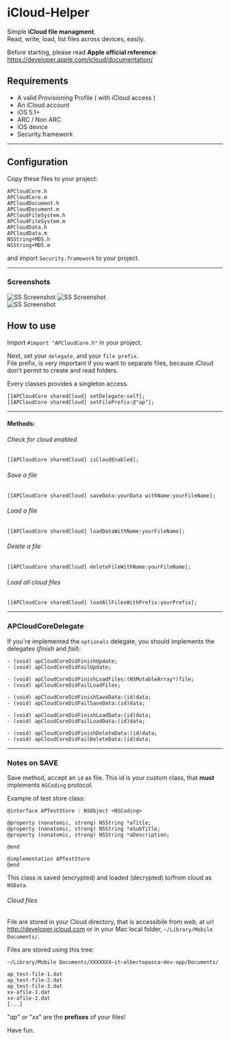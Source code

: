 iCloud-Helper
=============

Simple **iCloud file managment**.  
Read, write, load, list files across devices, easily.

Before starting, please read **Apple official reference**:
<https://developer.apple.com/icloud/documentation/>


## Requirements

- A valid Provisioning Profile ( with iCloud access )
- An iCloud account
- iOS 5.1+
- ARC / Non ARC
- iOS device
- Security.framework

---

## Configuration

Copy these files to your project:

	APCloudCore.h
	APCloudCore.m
	APCloudDocument.h
	APCloudDocument.m
	APCloudFileSystem.h
	APCloudFileSystem.m
	APCloudData.h
	APCloudData.m
	NSString+MD5.h
	NSString+MD5.m
	
and import `Security.framework` to your project.

---

### Screenshots


![SS Screenshot](a.png "SS")
![SS Screenshot](b.png "SS")  
![SS Screenshot](c.png "SS")


## How to use

Import `#import "APCloudCore.h"` in your project.

Next, set your `delegate`, and your `file prefix`.  
File prefix, is very important if you want to separate files, because iCloud don't permit to create and read folders.

Every classes provides a singleton access.

	[[APCloudCore sharedCloud] setDelegate:self];
	[[APCloudCore sharedCloud] setFilePrefix:@"ap"];

---

#### Methods:
###### Check for cloud enabled

	[[APCloudCore sharedCloud] isCloudEnabled];
	
###### Save a file

	[[APCloudCore sharedCloud] saveData:yourData withName:yourFileName];

###### Load a file

	[[APCloudCore sharedCloud] loadDataWithName:yourFileName];

###### Delete a file

	[[APCloudCore sharedCloud] deleteFileWithName:yourFileName];

###### Load all cloud files

	[[APCloudCore sharedCloud] loadAllFilesWithPrefix:yourPrefix];

---

### APCloudCoreDelegate

If you're implemented the `optionals` delegate, you should implements the delegates (*finish* and *fail*):

	- (void) apCloudCoreDidFinishUpdate;
	- (void) apCloudCoreDidFailUpdate;
	
	- (void) apCloudCoreDidFinishLoadFiles:(NSMutableArray*)file;
	- (void) apCloudCoreDidFailLoadFiles;
	
	- (void) apCloudCoreDidFinishSaveData:(id)data;
	- (void) apCloudCoreDidFailSaveData:(id)data;
	
	- (void) apCloudCoreDidFinishLoadData:(id)data;
	- (void) apCloudCoreDidFailLoadData:(id)data;
	
	- (void) apCloudCoreDidFinishDeleteData:(id)data;
	- (void) apCloudCoreDidFailDeleteData:(id)data;

---

### Notes on SAVE
Save method, accept an `id` as file. This id is your custom class, that **must** implements `NSCoding` protocol.  

Example of test store class:

```
@interface APTestStore : NSObject <NSCoding>

@property (nonatomic, strong) NSString *aTitle;
@property (nonatomic, strong) NSString *aSubTitle;
@property (nonatomic, strong) NSString *aDescription;

@end

@implementation APTestStore
@end
```

This class is saved (encrypted) and loaded (decrypted) to/from cloud as `NSData`.

###### Cloud files
File are stored in your Cloud directory, that is accessibile from web, at url  <http://developer.icloud.com> or in your Mac local folder, `~/Library/Mobile Documents/`.
	
Files are stored using this tree:

	~/Library/Mobile Documents/XXXXXXX~it~albertopasca~dev-app/Documents/

	ap_test-file-1.dat
	ap_test-file-2.dat
	ap_test-file-3.dat
	xx-afile-1.dat
	xx-afile-2.dat
	[...]
	
"*ap*" or "*xx*" are the **prefixes** of your files!

Have fun.

